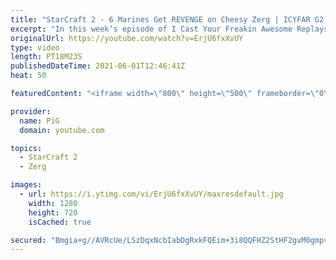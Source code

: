 ```yaml
---
title: "StarCraft 2 - 6 Marines Get REVENGE on Cheesy Zerg | ICYFAR G2 - Drop em good!"
excerpt: "In this week’s episode of I Cast Your Freakin Awesome Replays (ICYFAR) players sent in their StarCraft 2 replays where they drop their opponents to oblivion (Drop em good!)! Here’s a fun game of protoss versus terran completing the challenge in humorous fashion.   NEW ICYFAR CHALLENGE: \"Cheeky Perv\""
originalUrl: https://youtube.com/watch?v=ErjU6fxXvUY
type: video
length: PT18M23S
publishedDateTime: 2021-06-01T12:46:41Z
heat: 50

featuredContent: "<iframe width=\"800\" height=\"500\" frameborder=\"0\" src=\"https://www.youtube.com/embed/ErjU6fxXvUY\" allow=\"accelerometer; autoplay; encrypted-media; gyroscope; picture-in-picture\" allowfullscreen></iframe>"

provider:
  name: PiG
  domain: youtube.com

topics:
  - StarCraft 2
  - Zerg

images:
  - url: https://i.ytimg.com/vi/ErjU6fxXvUY/maxresdefault.jpg
    width: 1280
    height: 720
    isCached: true

secured: "Bmgia+g//AVRcUe/LSzDqxNcbIabDgRxkFQEim+3i8QQFHZ2StHF2gvM0gmpvnzvtxi6HG6zdF1VNuIvZhfUBRkZGR8VdegUZ5S8ZKNRDartorUL8XXHWX3VoIgNZspYE5nbh9QtD4An8+swZIExx8cZmKWTIvTqn6kEdDomVcmg2vARfSpk85Atvfl1S4pUWrvC+YPHOFJNo/1XymGOsPrtFtZVjtfHvjVBZwpH4kuK/+WZEG//9pQXqAVwORtTXw0cnDn1wSKrKU0K9mdNhL5dwdWGliw1JfuGNJhGoeUqvu0X+2N1N4bfZAz1/jeokiczxTWzDa7zEp18RM/x4rrEHsqrVRGAQ7DuGvyaX2VM4tWZGVlOQpHs0ieSBNHtJtBufd/pfRthr7udfvOt3UZEIik63M5oMulU/owsKtI=;6o7OcAaGpBXG3tBq/GVcbQ=="
---
```


